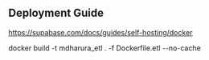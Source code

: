 ## Deployment Guide

https://supabase.com/docs/guides/self-hosting/docker

<!-- https://supabase.com/docs/guides/self-hosting/docker -->

docker build -t mdharura_etl . -f Dockerfile.etl --no-cache